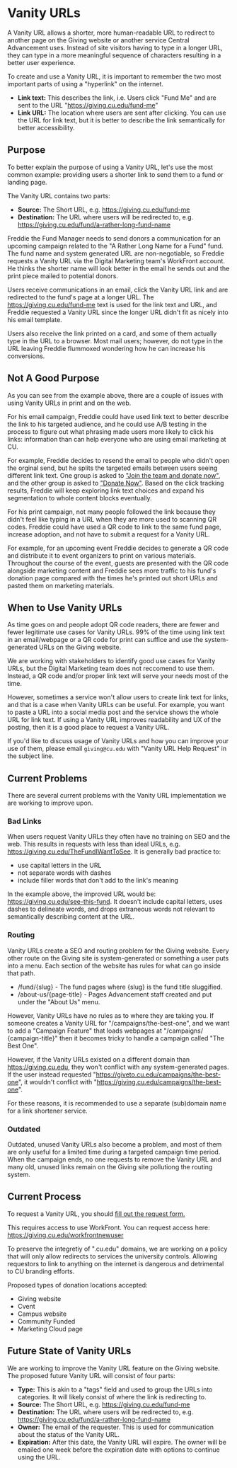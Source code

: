 # Vanity URLs

A Vanity URL allows a shorter, more human-readable URL to redirect to another page on the Giving website or another 
service Central Advancement uses. Instead of site visitors having to type in a longer URL, they can type in a more
meaningful sequence of characters resulting in a better user experience.

To create and use a Vanity URL, it is important to remember the two most important parts of using a "hyperlink" on the internet.

- **Link text:** This describes the link, i.e. Users click "Fund Me" and are sent to the URL "https://giving.cu.edu/fund-me"
- **Link URL:** The location where users are sent after clicking. You can use the URL for link text, but it is better to
  describe the link semantically for better accessibility.

## Purpose

To better explain the purpose of using a Vanity URL, let's use the most common example: providing users a shorter 
link to send them to a fund or landing page. 

The Vanity URL contains two parts:

- **Source:** The Short URL, e.g. https://giving.cu.edu/fund-me
- **Destination:** The URL where users will be redirected to, e.g. https://giving.cu.edu/fund/a-rather-long-fund-name

Freddie the Fund Manager needs to send donors a communication for an upcoming campaign related to the "A Rather Long 
Name for a Fund" fund. The fund name and system generated URL are non-negotiable, so Freddie requests a Vanity URL via the Digital 
Marketing team's WorkFront account. He thinks the shorter name will look better in the email he sends out and the 
print piece mailed to potential donors.

Users receive communications in an email, click the Vanity URL link and are redirected to the fund's page at a 
longer URL. The https://giving.cu.edu/fund-me text is used for the link text and URL, and Freddie requested a Vanity 
URL since the longer URL didn't fit as nicely into his email template.

Users also receive the link printed on a card, and some of them actually type in the URL to a browser. 
Most mail users; however, do not type in the URL leaving Freddie flummoxed wondering how he can increase his conversions. 

## Not A Good Purpose

As you can see from the example above, there are a couple of issues with using Vanity URLs in print and on the web.

For his email campaign, Freddie could have used link text to better describe the link to his targeted audience, and 
he could use A/B testing in the process to figure out what phrasing made users more likely to click his links: 
information than can help everyone who are using email marketing at CU.

For example, Freddie decides to resend the email to people who didn't open the orginal send, but he splits the targeted
emails between users seeing different link text. One group is asked to ["Join the team and donate now"](https://giving.cu.edu),
and the other group is asked to ["Donate Now"](https://giving.cu.edu). Based on the click tracking results, Freddie will
keep exploring link text choices and expand his segmentation to whole content blocks eventually.

For his print campaign, not many people followed the link because they didn't feel like typing in a URL when they are 
more used to scanning QR codes. Freddie could have used a QR code to link to the same fund page, increase adoption, 
and not have to submit a request for a Vanity URL.

For example, for an upcoming event Freddie decides to generate a QR code and distribute it to event organizers to print
on various materials. Throughout the course of the event, guests are presented with the QR code alongside marketing content
and Freddie sees more traffic to his fund's donation page compared with the times he's printed out short URLs and pasted them
on marketing materials.

## When to Use Vanity URLs

As time goes on and people adopt QR code readers, there are fewer and fewer legitimate use cases for Vanity URLs. 
99% of the time using link text in an email/webpage or a QR code for print can suffice and use the system-generated 
URLs on the Giving website.

We are working with stakeholders to identify good use cases for Vanity URLs, but the Digital Marketing team does not
reccomend to use them. Instead, a QR code and/or proper link text will serve your needs most of the time. 

However, sometimes a service won't allow users to create link text for links, and that is a case when Vanity URLs can be useful.
For example, you want to paste a URL into a social media post and the service shows the whole URL for link text. If using
a Vanity URL improves readability and UX of the posting, then it is a good place to request a Vanity URL.

If you'd like to discuss usage of Vanity URLs and how you can improve your use of them, please email `giving@cu.edu` with
"Vanity URL Help Request" in the subject line.

## Current Problems

There are several current problems with the Vanity URL implementation we are working to improve upon.

### Bad Links

When users request Vanity URLs they often have no training on SEO and the web. This results in requests with less 
than ideal URLs, e.g. https://giving.cu.edu/TheFundIWantToSee. It is generally bad practice to:

- use capital letters in the URL
- not separate words with dashes
- include filler words that don't add to the link's meaning

In the example above, the improved URL would be: https://giving.cu.edu/see-this-fund. It doesn't include capital letters, uses dashes to 
delineate words, and drops extraneous words not relevant to semantically describing content at the URL.

### Routing 

Vanity URLs create a SEO and routing problem for the Giving website. Every other route on the Giving site is 
system-generated or something a user puts into a menu. Each section of the website has rules for what can go inside 
that path.

- /fund/{slug} - The fund pages where {slug} is the fund title sluggified.
- /about-us/{page-title} - Pages Advancement staff created and put under the "About Us" menu.

However, Vanity URLs have no rules as to where they are taking you. If someone creates a Vanity URL for 
"/campaigns/the-best-one", and we want to add a "Campaign Feature" that loads webpages at "/campaigns/
{campaign-title}" then it becomes tricky to handle a campaign called "The Best One".

However, if the Vanity URLs existed on a different domain than https://giving.cu.edu, they won't conflict with any 
system-generated pages. If the user instead requested "https://giveto.cu.edu/campaigns/the-best-one", it wouldn't 
conflict with "https://giving.cu.edu/campaigns/the-best-one".

For these reasons, it is recommended to use a separate (sub)domain name for a link shortener service. 

### Outdated 

Outdated, unused Vanity URLs also become a problem, and most of them are only useful for a limited time during a 
targeted campaign time period. When the campaign ends, no one requests to remove the Vanity URL and many old, unused links
remain on the Giving site pollutiong the routing system.

## Current Process

To request a Vanity URL, you should [fill out the request form.](https://universityofcolorado.my.workfront.com/requests?activeTab=tab-new-helpRequest&projectID=5e78b9c9013651dd0db330e625ca787c&path=5e78be160139141988101a91b47abd33,5e7985890198d19da824828650710e5c)

This requires access to use WorkFront. You can request access here: https://giving.cu.edu/workfrontnewuser

To preserve the integretiy of ".cu.edu" domains, we are working on a policy that will only allow redirects to services 
the university controls. Allowing requestors to link to anything on the internet is dangerous and detrimental to CU branding efforts. 

Proposed types of donation locations accepted:

- Giving website
- Cvent
- Campus website
- Community Funded
- Marketing Cloud page

## Future State of Vanity URLs

We are working to improve the Vanity URL feature on the Giving website. The proposed future Vanity URL will consist of four parts:

- **Type:** This is akin to a "tags" field and used to group the URLs into categories. It will likely consist of where 
  the link is redirecting to.
- **Source:** The Short URL, e.g. https://giving.cu.edu/fund-me
- **Destination:** The URL where users will be redirected to, e.g. https://giving.cu.edu/fund/a-rather-long-fund-name
- **Owner:** The email of the requester. This is used for communication about the status of the Vanity URL.
- **Expiration:** After this date, the Vanity URL will expire. The owner will be emailed one week before the 
  expiration date with options to continue using the URL.
